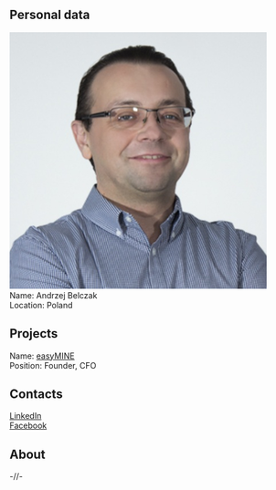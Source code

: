 ## Personal data
![ photo](photo/andrzej_belczak.jpg)  
Name: Andrzej Belczak  
Location: Poland
## Projects 
Name: [easyMINE](../projects/easymine.md)  
Position: Founder, CFO 
## Contacts
[LinkedIn](https://www.linkedin.com/in/andrzej-belczak-437a40b3/?ppe=1)  
[Facebook](https://www.facebook.com/andrzej.belczak.1)  
## About
-//-
